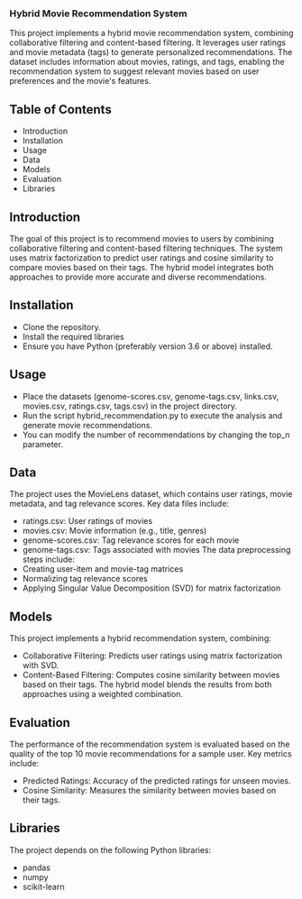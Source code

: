 ### Hybrid Movie Recommendation System
This project implements a hybrid movie recommendation system, combining collaborative filtering and content-based filtering. It leverages user ratings and movie metadata (tags) to generate personalized recommendations. The dataset includes information about movies, ratings, and tags, enabling the recommendation system to suggest relevant movies based on user preferences and the movie's features.
## Table of Contents
- Introduction
- Installation
- Usage
- Data
- Models
- Evaluation
- Libraries

## Introduction
The goal of this project is to recommend movies to users by combining collaborative filtering and content-based filtering techniques. The system uses matrix factorization to predict user ratings and cosine similarity to compare movies based on their tags. The hybrid model integrates both approaches to provide more accurate and diverse recommendations.
## Installation
- Clone the repository.
- Install the required libraries
- Ensure you have Python (preferably version 3.6 or above) installed.
## Usage
- Place the datasets (genome-scores.csv, genome-tags.csv, links.csv, movies.csv, ratings.csv, tags.csv) in the project directory.
- Run the script hybrid_recommendation.py to execute the analysis and generate movie recommendations.
- You can modify the number of recommendations by changing the top_n parameter.
## Data
The project uses the MovieLens dataset, which contains user ratings, movie metadata, and tag relevance scores. Key data files include:
- ratings.csv: User ratings of movies
- movies.csv: Movie information (e.g., title, genres)
- genome-scores.csv: Tag relevance scores for each movie
- genome-tags.csv: Tags associated with movies
The data preprocessing steps include:
- Creating user-item and movie-tag matrices
- Normalizing tag relevance scores
- Applying Singular Value Decomposition (SVD) for matrix factorization
## Models
This project implements a hybrid recommendation system, combining:
- Collaborative Filtering: Predicts user ratings using matrix factorization with SVD.
- Content-Based Filtering: Computes cosine similarity between movies based on their tags.
The hybrid model blends the results from both approaches using a weighted combination.
## Evaluation
The performance of the recommendation system is evaluated based on the quality of the top 10 movie recommendations for a sample user. Key metrics include:
- Predicted Ratings: Accuracy of the predicted ratings for unseen movies.
- Cosine Similarity: Measures the similarity between movies based on their tags.
## Libraries
The project depends on the following Python libraries:
- pandas
- numpy
- scikit-learn
